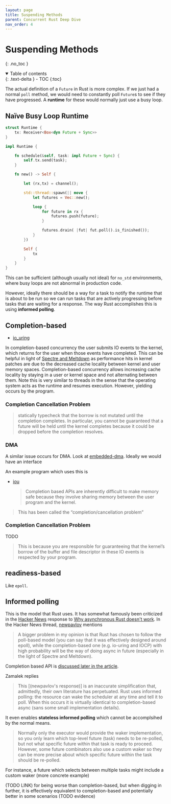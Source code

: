 ```yaml
---
layout: page
title: Suspending Methods
parent: Concurrent Rust Deep Dive
nav_order: 4
---
```


# Suspending Methods
{: .no_toc }

<details open markdown="block">
  <summary>
    Table of contents
  </summary>
  {: .text-delta }
- TOC
{:toc}
</details>

The actual definition of a `Future` in Rust is more complex. If we just had a normal `poll` method, we would need
to constantly poll `Future`s to see if they have progressed. A **runtime** for these would normally just use
a busy loop.

## Naïve Busy Loop Runtime

```rust
struct Runtime {
    tx: Receiver<Box<dyn Future + Sync>>
}

impl Runtime {

    fn schedule(&self, task: impl Future + Sync) {
        self.tx.send(task);
    }

    fn new() -> Self {

        let (rx,tx) = channel();

        std::thread::spawn(|| move {
            let futures = Vec::new();

            loop {
                for future in rx {
                    futures.push(future);
                }

                futures.drain( |fut| fut.poll().is_finished());
            }
        })

        Self {
            tx
        }
    }
}

```

This can be sufficient (although usually not ideal) for `no_std` environments,
where busy loops are not abnormal in production code.

However, ideally there should be a way for a task to notify the runtime that is about to be run so we can run tasks
that are actively progressing before tasks that are waiting for a response. The way Rust accomplishes this is using **informed polling**.


## Completion-based

- [io_uring](https://kernel.dk/io_uring.pdf)

In completion-based concurrency the user submits IO events to the kernel, which returns for the user when those events have completed. This can be helpful in light of [Spectre and Meltdown](https://www.cloudflare.com/learning/security/threats/meltdown-spectre/) as performance hits in kernel patches are due to the decreased cache locality between kernel and user
memory spaces. Completion-based concurrency allows increasing cache locality by staying in a user or kernel space and not
alternating between them. Note this is very similar to threads in the sense that the operating system acts as the runtime and resumes execution. However, yielding occurs by the program.

### Completion Cancellation Problem

> statically typecheck that the borrow is not mutated until the completion completes. In particular, you cannot be guaranteed that a future will be held until the kernel completes because it could be dropped before the completion resolves.

### DMA

A similar issue occurs for DMA. Look at [embedded-dma](https://github.com/rust-embedded/embedded-dma).
Ideally we would have an interface

An example program which uses this is

- [iou](https://boats.gitlab.io/blog/post/iou/)

  > Completion based APIs are inherently difficult to make memory safe because they involve sharing memory between the user program and the kernel.

> This has been called the “completion/cancellation problem”

### Completion Cancellation Problem

TODO

> This is because you are responsible for guaranteeing that the kernel’s borrow of the buffer and file descriptor in these IO events is respected by your program.


## readiness-based

Like `epoll`.

## Informed polling

This is the model that Rust uses. It has somewhat famously been criticized in
the [Hacker News](https://news.ycombinator.com/item?id=26406989) response to [Why asynchronous Rust doesn't work](https://eta.st/2021/03/08/async-rust-2.html). In the Hacker News thread,
[newpavlov](https://news.ycombinator.com/user?id=newpavlov) mentions

> A bigger problem in my opinion is that Rust has chosen to follow the poll-based model (you can say that it was effectively designed around epoll), while the completion-based one (e.g. io-uring and IOCP) with high probability will be the way of doing async in future (especially in the light of Spectre and Meltdown).

Completion based API is [discussed later in the article](#completion-based).

Zamalek replies

> This [(newpavlov's response)] is an inaccurate simplification that, admittedly, their own literature has perpetuated. Rust uses informed polling: the resource can wake the scheduler at any time and tell it to poll. When this occurs it is virtually identical to completion-based async (sans some small implementation details).

It even enables **stateless informed polling** which cannot be accomplsihed by the normal means.

> Normally only the executor would provide the waker implementation, so you only learn which top-level future (task) needs to be re-polled, but not what specific future within that task is ready to proceed. However, some future combinators also use a custom waker so they can be more precise about which specific future within the task should be re-polled.

For instance, a future which selects between multiple tasks might include a custom waker (more concrete example)

(TODO LINK) for being worse than
completion-based, but when digging in further, it is effectively equivalent to completion-based and potentially better
in some scenarios (TODO evidence)